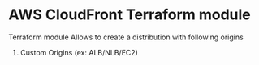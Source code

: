 # AWS CloudFront Terraform module

Terraform module Allows to create a distribution with following origins
   1. Custom Origins (ex: ALB/NLB/EC2)

